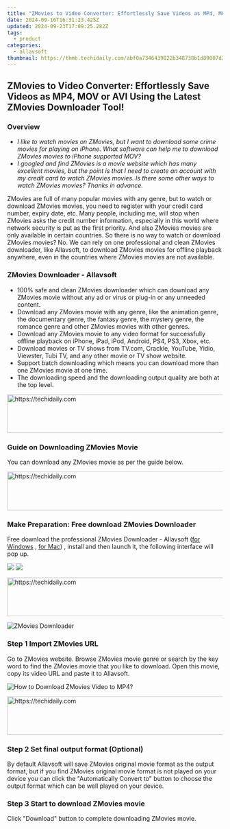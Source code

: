 ```yaml
---
title: "ZMovies to Video Converter: Effortlessly Save Videos as MP4, MOV or AVI Using the Latest ZMovies Downloader Tool!"
date: 2024-09-16T16:31:23.425Z
updated: 2024-09-23T17:09:25.282Z
tags:
  - product
categories:
  - allavsoft
thumbnail: https://thmb.techidaily.com/abf0a7346439822b348738b1d89007d2223b683ac1cb39ad32a7ef22c65ece88.jpg
---
```


## ZMovies to Video Converter: Effortlessly Save Videos as MP4, MOV or AVI Using the Latest ZMovies Downloader Tool!

### Overview

* _I like to watch movies on ZMovies, but I want to download some crime movies for playing on iPhone. What software can help me to download ZMovies movies to iPhone supported MOV?_
* _I googled and find ZMovies is a movie website which has many excellent movies, but the point is that I need to create an account with my credit card to watch ZMovies movies. Is there some other ways to watch ZMovies movies? Thanks in advance._

ZMovies are full of many popular movies with any genre, but to watch or download ZMovies movies, you need to register with your credit card number, expiry date, etc. Many people, including me, will stop when ZMovies asks the credit number information, especially in this world where network security is put as the first priority. And also ZMovies movies are only available in certain countries. So there is no way to watch or download ZMovies movies? No. We can rely on one professional and clean ZMovies downloader, like Allavsoft, to download ZMovies movies for offline playback anywhere, even in the countries where ZMovies movies are not available.

### ZMovies Downloader - Allavsoft

* 100% safe and clean ZMovies downloader which can download any ZMovies movie without any ad or virus or plug-in or any unneeded content.
* Download any ZMovies movie with any genre, like the animation genre, the documentary genre, the fantasy genre, the mystery genre, the romance genre and other ZMovies movies with other genres.
* Download any ZMovies movie to any video format for successfully offline playback on iPhone, iPad, iPod, Android, PS4, PS3, Xbox, etc.
* Download movies or TV shows from TV.com, Crackle, YouTube, Yidio, Viewster, Tubi TV, and any other movie or TV show website.
* Support batch downloading which means you can download more than one ZMovies movie at one time.
* The downloading speed and the downloading output quality are both at the top level.

<!-- affiliate ads begin -->
<a href="https://imp.i357552.net/c/5597632/857865/11832" target="_top" id="857865">
  <img src="//a.impactradius-go.com/display-ad/11832-857865" border="0" alt="https://techidaily.com" width="728" height="90"/>
</a>
<img height="0" width="0" src="https://imp.i357552.net/i/5597632/857865/11832" style="position:absolute;visibility:hidden;" border="0" />
<!-- affiliate ads end -->

### Guide on Downloading ZMovies Movie

You can download any ZMovies movie as per the guide below.

<!-- affiliate ads begin -->
<a href="https://appsumo.8odi.net/c/5597632/2137378/7443" target="_top" id="2137378">
  <img src="//a.impactradius-go.com/display-ad/7443-2137378" border="0" alt="https://techidaily.com" width="600" height="90"/>
</a>
<img height="0" width="0" src="https://appsumo.8odi.net/i/5597632/2137378/7443" style="position:absolute;visibility:hidden;" border="0" />
<!-- affiliate ads end -->

### Make Preparation: Free download ZMovies Downloader

Free download the professional ZMovies Downloader - Allavsoft ([for Windows](https://tools.techidaily.com/allavsoft/products/) , [for Mac](https://tools.techidaily.com/allavsoft/products/)) , install and then launch it, the following interface will pop up.

[![](https://www.allavsoft.com/how-to/../images/how-to/free-download-win.jpg)](https://tools.techidaily.com/allavsoft/products/) [![](https://www.allavsoft.com/how-to/../images/how-to/free-download-mac.jpg)](https://tools.techidaily.com/allavsoft/products/)

<!-- affiliate ads begin -->
<a href="https://appsumo.8odi.net/c/5597632/2151894/7443" target="_top" id="2151894">
  <img src="//a.impactradius-go.com/display-ad/7443-2151894" border="0" alt="https://techidaily.com" width="728" height="90"/>
</a>
<img height="0" width="0" src="https://appsumo.8odi.net/i/5597632/2151894/7443" style="position:absolute;visibility:hidden;" border="0" />
<!-- affiliate ads end -->

![ZMovies Downloader](https://www.allavsoft.com/how-to/../images/allavsoft/screen-shot-600.jpg)

### Step 1 Import ZMovies URL

Go to ZMovies website. Browse ZMovies movie genre or search by the key word to find the ZMovies movie that you like to download. Open this movie, copy its video URL and paste it to Allavsoft.

![How to Download ZMovies Video to MP4?](https://www.allavsoft.com/how-to/../images/how-to/download-rtmp-video/download-rtmp-video.jpg)

<!-- affiliate ads begin -->
<a href="https://appsumo.8odi.net/c/5597632/2151870/7443" target="_top" id="2151870">
  <img src="//a.impactradius-go.com/display-ad/7443-2151870" border="0" alt="https://techidaily.com" width="728" height="90"/>
</a>
<img height="0" width="0" src="https://appsumo.8odi.net/i/5597632/2151870/7443" style="position:absolute;visibility:hidden;" border="0" />
<!-- affiliate ads end -->

### Step 2 Set final output format (Optional)

By default Allavsoft will save ZMovies original movie format as the output format, but if you find ZMovies original movie format is not played on your device you can click the "Automatically Convert to" button to choose the output format which can be well played on your device.

### Step 3 Start to download ZMovies movie

Click "Download" button to complete downloading ZMovies movie.

<ins class="adsbygoogle"
     style="display:block"
     data-ad-format="autorelaxed"
     data-ad-client="ca-pub-7571918770474297"
     data-ad-slot="1223367746"></ins>

<ins class="adsbygoogle"
     style="display:block"
     data-ad-client="ca-pub-7571918770474297"
     data-ad-slot="8358498916"
     data-ad-format="auto"
     data-full-width-responsive="true"></ins>




